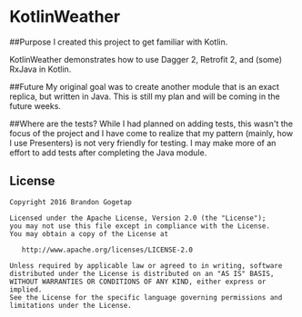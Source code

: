 # KotlinWeather

##Purpose
I created this project to get familiar with Kotlin.

KotlinWeather demonstrates how to use Dagger 2, Retrofit 2, and (some) RxJava in Kotlin.

##Future
My original goal was to create another module that is an exact replica, but written in Java. This is still my plan and will be coming in the future weeks.

##Where are the tests?
While I had planned on adding tests, this wasn't the focus of the project and I have come to realize that my pattern (mainly, how I use Presenters) is not very friendly for testing. I may make more of an effort to add tests after completing the Java module.

License
-------

    Copyright 2016 Brandon Gogetap

    Licensed under the Apache License, Version 2.0 (the "License");
    you may not use this file except in compliance with the License.
    You may obtain a copy of the License at

       http://www.apache.org/licenses/LICENSE-2.0

    Unless required by applicable law or agreed to in writing, software
    distributed under the License is distributed on an "AS IS" BASIS,
    WITHOUT WARRANTIES OR CONDITIONS OF ANY KIND, either express or implied.
    See the License for the specific language governing permissions and
    limitations under the License.
